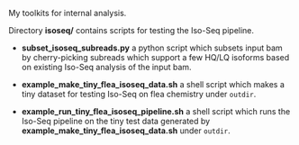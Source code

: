 My toolkits for internal analysis. 

Directory **isoseq/** contains scripts for testing the Iso-Seq pipeline.

+ **subset_isoseq_subreads.py**
    a python script which subsets input bam by cherry-picking subreads which support a few HQ/LQ isoforms based on existing Iso-Seq analysis of the input bam.
    
+ **example_make_tiny_flea_isoseq_data.sh**
   a shell script which makes a tiny dataset for testing Iso-Seq on flea chemistry under `outdir`.
   
+ **example_run_tiny_flea_isoseq_pipeline.sh**
   a shell script which runs the Iso-Seq pipeline on the tiny test data generated by **example_make_tiny_flea_isoseq_data.sh** under `outdir`.
   
   
